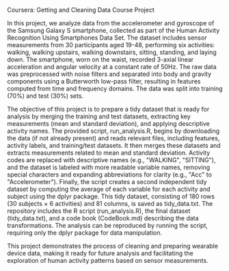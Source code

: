 Coursera: Getting and Cleaning Data Course Project

In this project, we analyze data from the accelerometer and gyroscope of the Samsung Galaxy S smartphone, collected as part of the Human Activity Recognition Using Smartphones Data Set. The dataset includes sensor measurements from 30 participants aged 19-48, performing six activities: walking, walking upstairs, walking downstairs, sitting, standing, and laying down. The smartphone, worn on the waist, recorded 3-axial linear acceleration and angular velocity at a constant rate of 50Hz. The raw data was preprocessed with noise filters and separated into body and gravity components using a Butterworth low-pass filter, resulting in features computed from time and frequency domains. The data was split into training (70%) and test (30%) sets.

The objective of this project is to prepare a tidy dataset that is ready for analysis by merging the training and test datasets, extracting key measurements (mean and standard deviation), and applying descriptive activity names. The provided script, run_analysis.R, begins by downloading the data (if not already present) and reads relevant files, including features, activity labels, and training/test datasets. It then merges these datasets and extracts measurements related to mean and standard deviation. Activity codes are replaced with descriptive names (e.g., "WALKING", "SITTING"), and the dataset is labeled with more readable variable names, removing special characters and expanding abbreviations for clarity (e.g., "Acc" to "Accelerometer"). Finally, the script creates a second independent tidy dataset by computing the average of each variable for each activity and subject using the dplyr package. This tidy dataset, consisting of 180 rows (30 subjects × 6 activities) and 81 columns, is saved as tidy_data.txt. The repository includes the R script (run_analysis.R), the final dataset (tidy_data.txt), and a code book (CodeBook.md) describing the data transformations. The analysis can be reproduced by running the script, requiring only the dplyr package for data manipulation.

This project demonstrates the process of cleaning and preparing wearable device data, making it ready for future analysis and facilitating the exploration of human activity patterns based on sensor measurements.
